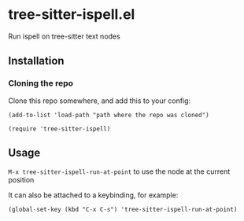 # tree-sitter-ispell.el

Run ispell on tree-sitter text nodes

## Installation

### Cloning the repo

Clone this repo somewhere, and add this to your config:

```elisp
(add-to-list 'load-path "path where the repo was cloned")

(require 'tree-sitter-ispell)
```

## Usage

`M-x tree-sitter-ispell-run-at-point` to use the node at the current position

It can also be attached to a keybinding, for example:

```emacs-lisp
(global-set-key (kbd "C-x C-s") 'tree-sitter-ispell-run-at-point)
```
